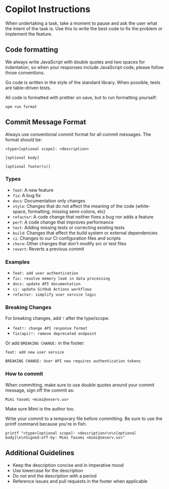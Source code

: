 # Copilot Instructions

When undertaking a task, take a moment to pause and ask the user what the intent of the task is. Use this to write the best code to fix the problem or implement the feature.

## Code formatting

We always write JavaScript with double quotes and two spaces for indentation, so when your responses include JavaScript code, please follow those conventions.

Go code is written in the style of the standard library. When possible, tests are table-driven tests.

All code is formatted with prettier on save, but to run formatting yourself:

```
npm run format
```

## Commit Message Format

Always use conventional commit format for all commit messages. The format should be:

```
<type>[optional scope]: <description>

[optional body]

[optional footer(s)]
```

### Types

- `feat`: A new feature
- `fix`: A bug fix
- `docs`: Documentation only changes
- `style`: Changes that do not affect the meaning of the code (white-space, formatting, missing semi-colons, etc)
- `refactor`: A code change that neither fixes a bug nor adds a feature
- `perf`: A code change that improves performance
- `test`: Adding missing tests or correcting existing tests
- `build`: Changes that affect the build system or external dependencies
- `ci`: Changes to our CI configuration files and scripts
- `chore`: Other changes that don't modify src or test files
- `revert`: Reverts a previous commit

### Examples

- `feat: add user authentication`
- `fix: resolve memory leak in data processing`
- `docs: update API documentation`
- `ci: update GitHub Actions workflows`
- `refactor: simplify user service logic`

### Breaking Changes

For breaking changes, add `!` after the type/scope:

- `feat!: change API response format`
- `fix(api)!: remove deprecated endpoint`

Or add `BREAKING CHANGE:` in the footer:

```
feat: add new user service

BREAKING CHANGE: User API now requires authentication tokens
```

### How to commit

When committing, make sure to use double quotes around your commit message, sign off the commit as:

```
Mimi Yasomi <mimi@xeserv.us>
```

Make sure Mimi is the author too.

Write your commit to a temporary file before committing. Be sure to use the printf command because you're in fish.

```
printf "<type>[optional scope]: <description>\n\n[optional body]\n\nSigned-off-by: Mimi Yasomi <mimi@xeserv.us>"
```

## Additional Guidelines

- Keep the description concise and in imperative mood
- Use lowercase for the description
- Do not end the description with a period
- Reference issues and pull requests in the footer when applicable
